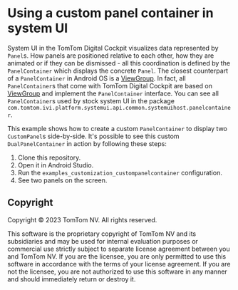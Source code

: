# Using a custom panel container in system UI

System UI in the TomTom Digital Cockpit visualizes data represented by `Panel`s. How panels are
positioned relative to each other, how they are animated or if they can be dismissed - all this
coordination is defined by the `PanelContainer` which displays the concrete `Panel`. The closest
counterpart of a `PanelContainer` in Android OS is a
[ViewGroup](https://developer.android.com/reference/android/view/ViewGroup).
In fact, all `PanelContainer`s that come with TomTom Digital Cockpit are based on
[ViewGroup](https://developer.android.com/reference/android/view/ViewGroup) and implement the
`PanelContainer` interface. You can see all `PanelContainer`s used by stock system UI in the package
`com.tomtom.ivi.platform.systemui.api.common.systemuihost.panelcontainer`.

This example shows how to create a custom `PanelContainer` to display two `CustomPanel`s
side-by-side. It's possible to see this custom `DualPanelContainer` in action by following these
steps:

1. Clone this repository.
1. Open it in Android Studio.
1. Run the `examples_customization_custompanelcontainer` configuration.
1. See two panels on the screen.

## Copyright

Copyright © 2023 TomTom NV. All rights reserved.

This software is the proprietary copyright of TomTom NV and its subsidiaries and may be used for
internal evaluation purposes or commercial use strictly subject to separate license agreement
between you and TomTom NV. If you are the licensee, you are only permitted to use this software in
accordance with the terms of your license agreement. If you are not the licensee, you are not
authorized to use this software in any manner and should immediately return or destroy it.
